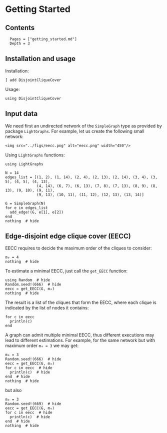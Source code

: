 # Getting Started

## Contents

```@contents
  Pages = ["getting_started.md"]
  Depth = 3
```


## Installation and usage

Installation:
```@example gettingstarted
] add DisjointCliqueCover
```

Usage:
```@example gettingstarted
using DisjointCliqueCover 
```


## Input data

We need first an undirected network of the `SimpleGraph` type as provided by package `LightGraphs`. For example, let us create the following small network:

```@raw html
<img src="../figs/eecc.png" alt="eecc.png" width="450"/>
```

Using `LightGraphs` functions:

```@example gettingstarted
using LightGraphs

N = 14
edges_list = [(1, 2), (1, 14), (2, 4), (2, 13), (2, 14), (3, 4), (3, 5), (4, 5), (4, 13),
              (4, 14), (6, 7), (6, 13), (7, 8), (7, 13), (8, 9), (8, 13), (9, 10), (9, 11),
              (9, 13), (10, 11), (11, 12), (12, 13), (13, 14)]

G = SimpleGraph(N)
for e in edges_list
  add_edge!(G, e[1], e[2])
end
nothing  # hide
```


## Edge-disjoint edge clique cover (EECC)

EECC requires to decide the maximum order of the cliques to consider:
```@example gettingstarted
m₀ = 4
nothing  # hide
```

To estimate a minimal EECC, just call the `get_EECC` function:
```@example gettingstarted
using Random  # hide
Random.seed!(666)  # hide
eecc = get_EECC(G, m₀)
nothing  # hide
```

The result is a list of the cliques that form the EECC, where each clique is indicated by the list of nodes it contains:
```@example gettingstarted
for c in eecc
  println(c)
end
```

A graph can admit multiple minimal EECC, thus different executions may lead to different estimations. For example, for the same network but with maximum order `m₀ = 3` we may get:
```@example gettingstarted
m₀ = 3
Random.seed!(666)  # hide
eecc = get_EECC(G, m₀)
for c in eecc  # hide
  println(c)  # hide
end  # hide
nothing  # hide
```

but also
```@example gettingstarted
m₀ = 3
Random.seed!(669)  # hide
eecc = get_EECC(G, m₀)
for c in eecc  # hide
  println(c)  # hide
end  # hide
nothing  # hide
```

